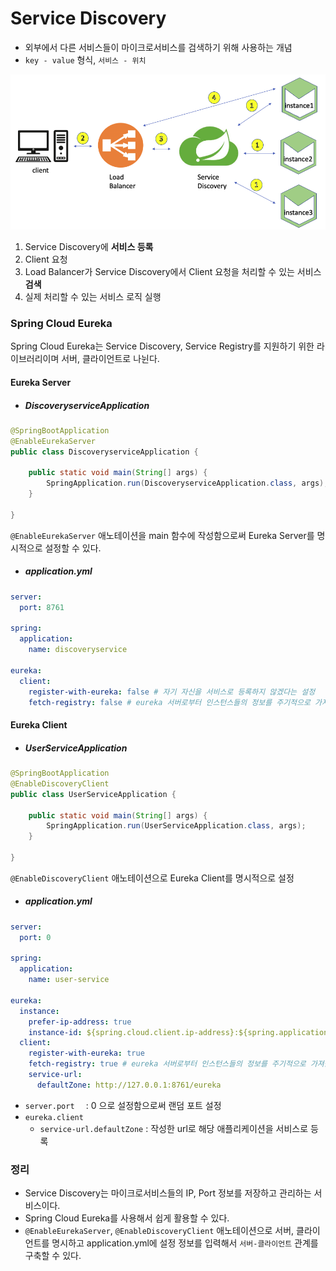 # Service Discovery

- 외부에서 다른 서비스들이 마이크로서비스를 검색하기 위해 사용하는 개념
- `key - value` 형식, `서비스 - 위치`

<img src="../images/service-discovery-1736335938140-4.png" alt="service-discovery" style="zoom:80%;" />

1. Service Discovery에 **서비스 등록**
2. Client 요청
3. Load Balancer가 Service Discovery에서 Client 요청을 처리할 수 있는 서비스 **검색**
4. 실제 처리할 수 있는 서비스 로직 실행



### Spring Cloud Eureka

Spring Cloud Eureka는 Service Discovery, Service Registry를 지원하기 위한 라이브러리이며 서버, 클라이언트로 나뉜다.



#### Eureka Server

- ##### DiscoveryserviceApplication

```java
@SpringBootApplication
@EnableEurekaServer
public class DiscoveryserviceApplication {

    public static void main(String[] args) {
        SpringApplication.run(DiscoveryserviceApplication.class, args);
    }

}
```

`@EnableEurekaServer` 애노테이션을 main 함수에 작성함으로써 Eureka Server를 명시적으로 설정할 수 있다.

- ##### application.yml

```yaml
server:
  port: 8761

spring:
  application:
    name: discoveryservice

eureka:
  client:
    register-with-eureka: false # 자기 자신을 서비스로 등록하지 않겠다는 설정
    fetch-registry: false # eureka 서버로부터 인스턴스들의 정보를 주기적으로 가져올 것인지 설정
```



#### Eureka Client

- ##### UserServiceApplication

```java
@SpringBootApplication
@EnableDiscoveryClient
public class UserServiceApplication {

    public static void main(String[] args) {
        SpringApplication.run(UserServiceApplication.class, args);
    }

}
```

`@EnableDiscoveryClient` 애노테이션으로 Eureka Client를 명시적으로 설정

- ##### application.yml

```yaml
server:
  port: 0

spring:
  application:
    name: user-service

eureka:
  instance:
    prefer-ip-address: true
    instance-id: ${spring.cloud.client.ip-address}:${spring.application.instance_id:${random.value}}
  client:
    register-with-eureka: true
    fetch-registry: true # eureka 서버로부터 인스턴스들의 정보를 주기적으로 가져올 것인지 설정
    service-url:
      defaultZone: http://127.0.0.1:8761/eureka
```

- `server.port	` : 0 으로 설정함으로써 랜덤 포트 설정
- `eureka.client`
  - `service-url.defaultZone` : 작성한 url로 해당 애플리케이션을 서비스로 등록



### 정리

- Service Discovery는 마이크로서비스들의 IP, Port 정보를 저장하고 관리하는 서비스이다.
- Spring Cloud Eureka를 사용해서 쉽게 활용할 수 있다.
- `@EnableEurekaServer`, `@EnableDiscoveryClient` 애노테이션으로 서버, 클라이언트를 명시하고 application.yml에 설정 정보를 입력해서 `서버-클라이언트` 관계를 구축할 수 있다.